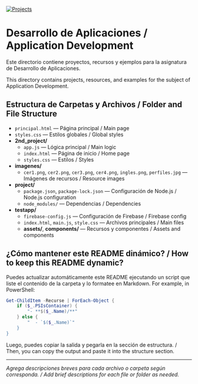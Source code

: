 [![Projects](https://img.shields.io/badge/Projects-4-orange.svg)](#-proyectos)
# Desarrollo de Aplicaciones / Application Development

Este directorio contiene proyectos, recursos y ejemplos para la asignatura de Desarrollo de Aplicaciones.

This directory contains projects, resources, and examples for the subject of Application Development.

## Estructura de Carpetas y Archivos / Folder and File Structure

- `principal.html` — Página principal / Main page
- `styles.css` — Estilos globales / Global styles
- **2nd_project/**
  - `app.js` — Lógica principal / Main logic
  - `index.html` — Página de inicio / Home page
  - `styles.css` — Estilos / Styles
- **imagenes/**
  - `cer1.png`, `cer2.png`, `cer3.png`, `cer4.png`, `ingles.png`, `perfiles.jpg` — Imágenes de recursos / Resource images
- **project/**
  - `package.json`, `package-lock.json` — Configuración de Node.js / Node.js configuration
  - `node_modules/` — Dependencias / Dependencies
- **testapp/**
  - `firebase-config.js` — Configuración de Firebase / Firebase config
  - `index.html`, `main.js`, `style.css` — Archivos principales / Main files
  - **assets/**, **components/** — Recursos y componentes / Assets and components

## ¿Cómo mantener este README dinámico? / How to keep this README dynamic?

Puedes actualizar automáticamente este README ejecutando un script que liste el contenido de la carpeta y lo formatee en Markdown. For example, in PowerShell:

```powershell
Get-ChildItem -Recurse | ForEach-Object {
    if ($_.PSIsContainer) {
        "- **$($_.Name)/**"
    } else {
        "  - `$($_.Name)`"
    }
}
```

Luego, puedes copiar la salida y pegarla en la sección de estructura. / Then, you can copy the output and paste it into the structure section.

---

_Agrega descripciones breves para cada archivo o carpeta según corresponda. / Add brief descriptions for each file or folder as needed._
